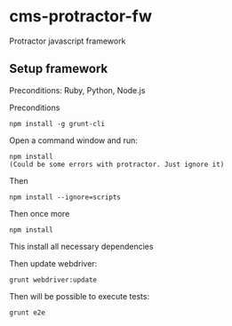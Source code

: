 # cms-protractor-fw
Protractor javascript framework

## Setup framework

Preconditions: Ruby, Python, Node.js

Preconditions

    npm install -g grunt-cli

Open a command window and run:

    npm install 
    (Could be some errors with protractor. Just ignore it)
    
Then

    npm install --ignore=scripts
    
Then once more

    npm install
    
This install all necessary dependencies 

Then update webdriver:

    grunt webdriver:update

Then will be possible to execute tests:

    grunt e2e


